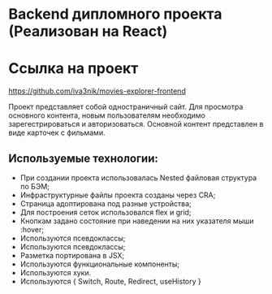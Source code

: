 # Backend дипломного проекта (Реализован на React)

# Ссылка на проект
https://github.com/iva3nik/movies-explorer-frontend

Проект представляет собой одностраничный сайт. Для просмотра основного контента, новым пользователям необходимо зарегестрироваться и авторизоваться. Основной контент представлен в виде карточек c фильмами.

## **Используемые технологии:**
* При создании проекта использовалась Nested файловая структура по БЭМ;
* Инфраструктурные файлы проекта созданы через CRA;
* Страница адоптирована под разные устройства;
* Для построения сеток использовался flex и grid;
* Кнопкам задано состояние при наведении на них указателя мыши :hover;
* Используются псевдоклассы;
* Используются псевдоклассы;
* Разметка портирована в JSX;
* Используются функциональные компоненты;
* Используются хуки.
* Используются { Switch, Route, Redirect, useHistory }
